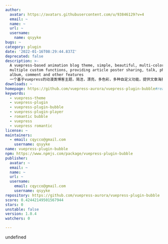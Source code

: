 ```yaml
---
author:
  avatar: https://avatars.githubusercontent.com/u/93846129?v=4
  email: ~
  name: ~
  url: ~
  username:
    name: qsyyke
bugs: ~
category: plugin
date: '2022-01-16T08:29:44.837Z'
deprecated: false
description: >-
  A vuepress-based animation blog theme, simple, beautiful, multi-color,
  multiple custom functions, providing article poster sharing, talk, photo
  album, comment and other features
  一个基于vuepress的动漫类博客主题，简洁，漂亮，多色彩，多种自定义功能，提供文章海报分享，说说，相册，评论等特色功�?
downloads: ~
homepage: https://github.com/vuepress-aurora/vuepress-plugin-bubble#readme
keywords:
  - vuepress-theme
  - vuepress-plugin
  - vuepress-plugin-bubble
  - vuepress-plugin-player
  - romantic bubble
  - vuepress
  - vuepress romantic
license: ~
maintainers:
  - email: cqycco@gmail.com
    username: qsyyke
name: vuepress-plugin-bubble
npm: https://www.npmjs.com/package/vuepress-plugin-bubble
publisher:
  avatar: ~
  email: ~
  name: ~
  url: ~
  username:
    email: cqycco@gmail.com
    username: qsyyke
repository: https://github.com/vuepress-aurora/vuepress-plugin-bubble
score: 0.42442149501567944
stars: 0
unstable: false
version: 1.0.4
watchers: 0

---
```


undefined